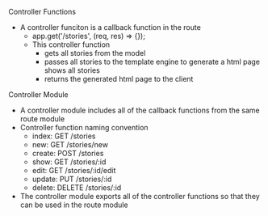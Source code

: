 Controller Functions
 - A controller funciton is a callback function in the route
	 - app.get('/stories', (req, res) => {});
	 - This controller function 
		 - gets all stories from  the model 
		 - passes all stories to the template engine to generate a html page shows all stories
		 - returns the generated html page to the client 

Controller Module
 - A controller module includes all of the callback functions from the same route module
 - Controller function naming convention
	 - index: GET /stories
	 - new: GET /stories/new
	 - create: POST /stories
	 - show: GET /stories/:id
	 - edit: GET /stories/:id/edit
	 - update: PUT /stories/:id
	 - delete: DELETE /stories/:id
- The controller module exports all of the controller functions so that they can be used in the route module 
